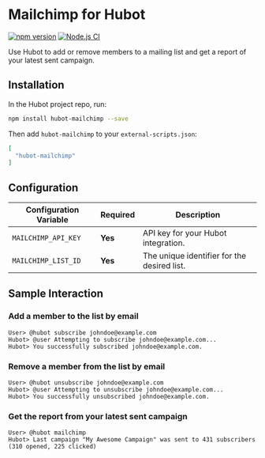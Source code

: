 # Mailchimp for Hubot

[![npm version](https://badge.fury.io/js/hubot-mailchimp.svg)](http://badge.fury.io/js/hubot-mailchimp) [![Node.js CI](https://github.com/hubot-scripts/hubot-mailchimp/workflows/Node.js%20CI/badge.svg)](https://github.com/hubot-scripts/hubot-mailchimp/actions)

Use Hubot to add or remove members to a mailing list and get a report of your latest sent campaign.

## Installation

In the Hubot project repo, run:

```bash
npm install hubot-mailchimp --save
```

Then add `hubot-mailchimp` to your `external-scripts.json`:

```json
[
  "hubot-mailchimp"
]
```

## Configuration

| Configuration Variable        | Required | Description                       |
| ----------------------------- | -------- | --------------------------------- |
| `MAILCHIMP_API_KEY` | **Yes** | API key for your Hubot integration.          |
| `MAILCHIMP_LIST_ID` | **Yes** | The unique identifier for the desired list.  |

## Sample Interaction

### Add a member to the list by email

```
User> @hubot subscribe johndoe@example.com
Hubot> @user Attempting to subscribe johndoe@example.com...
Hubot> You successfully subscribed johndoe@example.com.
```

### Remove a member from the list by email

```
User> @hubot unsubscribe johndoe@example.com
Hubot> @user Attempting to unsubscribe johndoe@example.com...
Hubot> You successfully unsubscribed johndoe@example.com.
```

### Get the report from your latest sent campaign

```
User> @hubot mailchimp
Hubot> Last campaign "My Awesome Campaign" was sent to 431 subscribers (310 opened, 225 clicked)
```
